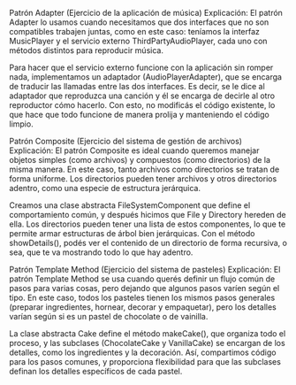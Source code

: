 Patrón Adapter (Ejercicio de la aplicación de música)
Explicación: El patrón Adapter lo usamos cuando necesitamos que dos interfaces que no son compatibles trabajen juntas, como en este caso: teníamos la interfaz MusicPlayer y el servicio externo ThirdPartyAudioPlayer, cada uno con métodos distintos para reproducir música.

Para hacer que el servicio externo funcione con la aplicación sin romper nada, implementamos un adaptador (AudioPlayerAdapter), que se encarga de traducir las llamadas entre las dos interfaces. Es decir, se le dice al adaptador que reproduzca una canción y él se encarga de decirle al otro reproductor cómo hacerlo. Con esto, no modificás el código existente, lo que hace que todo funcione de manera prolija y manteniendo el código limpio.

Patrón Composite (Ejercicio del sistema de gestión de archivos)
Explicación: El patrón Composite es ideal cuando queremos manejar objetos simples (como archivos) y compuestos (como directorios) de la misma manera. En este caso, tanto archivos como directorios se tratan de forma uniforme. Los directorios pueden tener archivos y otros directorios adentro, como una especie de estructura jerárquica.

Creamos una clase abstracta FileSystemComponent que define el comportamiento común, y después hicimos que File y Directory hereden de ella. Los directorios pueden tener una lista de estos componentes, lo que te permite armar estructuras de árbol bien jerárquicas. Con el método showDetails(), podés ver el contenido de un directorio de forma recursiva, o sea, que te va mostrando todo lo que hay adentro.

Patrón Template Method (Ejercicio del sistema de pasteles)
Explicación: El patrón Template Method se usa cuando querés definir un flujo común de pasos para varias cosas, pero dejando que algunos pasos varíen según el tipo. En este caso, todos los pasteles tienen los mismos pasos generales (preparar ingredientes, hornear, decorar y empaquetar), pero los detalles varían según si es un pastel de chocolate o de vainilla.

La clase abstracta Cake define el método makeCake(), que organiza todo el proceso, y las subclases (ChocolateCake y VanillaCake) se encargan de los detalles, como los ingredientes y la decoración. Así, compartimos código para los pasos comunes, y proporciona flexibilidad para que las subclases definan los detalles específicos de cada pastel.
